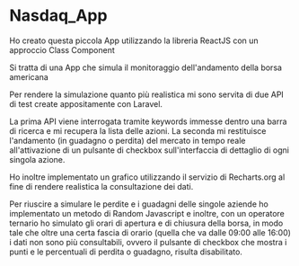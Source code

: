 # Nasdaq_App

Ho creato questa piccola App utilizzando la libreria ReactJS con un approccio Class Component

Si tratta di una App che simula il monitoraggio dell'andamento della borsa americana

Per rendere la simulazione quanto più realistica mi sono servita di due API di test create appositamente con Laravel.

La prima API viene interrogata tramite keywords immesse dentro una barra di ricerca e mi recupera la lista delle azioni.
La seconda mi restituisce l'andamento (in guadagno o perdita) del mercato in tempo reale all'attivazione di un pulsante di checkbox
sull'interfaccia di dettaglio di ogni singola azione.

Ho inoltre implementato un grafico utilizzando il servizio di Recharts.org al fine di rendere realistica la consultazione dei dati.

Per riuscire a simulare le perdite e i guadagni delle singole aziende ho implementato un metodo di Random Javascript 
e inoltre, con un operatore ternario ho simulato gli orari di apertura e di chiusura della borsa, in modo tale che oltre una certa fascia di orario 
(quella che va dalle 09:00 alle 16:00) i dati non sono più consultabili, ovvero il pulsante di checkbox che mostra i punti e le percentuali di perdita o guadagno, 
risulta disabilitato.

